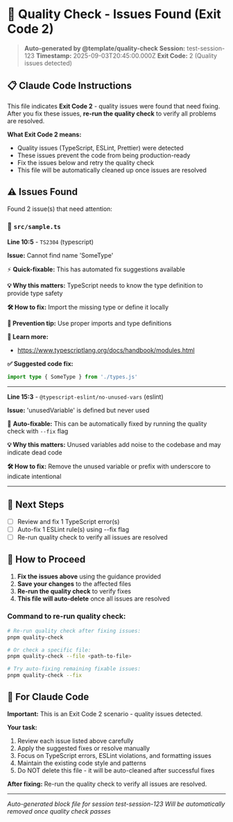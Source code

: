 # 🔧 Quality Check - Issues Found (Exit Code 2)

> **Auto-generated by @template/quality-check** **Session:** test-session-123
> **Timestamp:** 2025-09-03T20:45:00.000Z **Exit Code:** 2 (Quality issues
> detected)

## 📋 Claude Code Instructions

This file indicates **Exit Code 2** - quality issues were found that need
fixing. After you fix these issues, **re-run the quality check** to verify all
problems are resolved.

**What Exit Code 2 means:**

- Quality issues (TypeScript, ESLint, Prettier) were detected
- These issues prevent the code from being production-ready
- Fix the issues below and retry the quality check
- This file will be automatically cleaned up once issues are resolved

## ⚠️ Issues Found

Found 2 issue(s) that need attention:

### 📄 `src/sample.ts`

**Line 10:5** - `TS2304` (typescript)

**Issue:** Cannot find name 'SomeType'

⚡ **Quick-fixable:** This has automated fix suggestions available

**💡 Why this matters:** TypeScript needs to know the type definition to provide
type safety

**🛠️ How to fix:** Import the missing type or define it locally

**🚀 Prevention tip:** Use proper imports and type definitions

**📖 Learn more:**

- https://www.typescriptlang.org/docs/handbook/modules.html

**✅ Suggested code fix:**

```typescript
import type { SomeType } from './types.js'
```

---

**Line 15:3** - `@typescript-eslint/no-unused-vars` (eslint)

**Issue:** 'unusedVariable' is defined but never used

🔧 **Auto-fixable:** This can be automatically fixed by running the quality
check with `--fix` flag

**💡 Why this matters:** Unused variables add noise to the codebase and may
indicate dead code

**🛠️ How to fix:** Remove the unused variable or prefix with underscore to
indicate intentional

---

## 🎯 Next Steps

- [ ] Review and fix 1 TypeScript error(s)
- [ ] Auto-fix 1 ESLint rule(s) using --fix flag
- [ ] Re-run quality check to verify all issues are resolved

## 🚀 How to Proceed

1. **Fix the issues above** using the guidance provided
2. **Save your changes** to the affected files
3. **Re-run the quality check** to verify fixes
4. **This file will auto-delete** once all issues are resolved

### Command to re-run quality check:

```bash
# Re-run quality check after fixing issues:
pnpm quality-check

# Or check a specific file:
pnpm quality-check --file <path-to-file>

# Try auto-fixing remaining fixable issues:
pnpm quality-check --fix
```

## 🤖 For Claude Code

**Important:** This is an Exit Code 2 scenario - quality issues detected.

**Your task:**

1. Review each issue listed above carefully
2. Apply the suggested fixes or resolve manually
3. Focus on TypeScript errors, ESLint violations, and formatting issues
4. Maintain the existing code style and patterns
5. Do NOT delete this file - it will be auto-cleaned after successful fixes

**After fixing:** Re-run the quality check to verify all issues are resolved.

---

_Auto-generated block file for session test-session-123_ _Will be automatically
removed once quality check passes_
